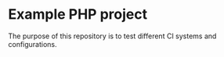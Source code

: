Example PHP project
===================

The purpose of this repository is to test different CI systems and configurations.
